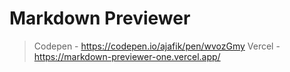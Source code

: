 # Markdown Previewer

> Codepen - https://codepen.io/ajafik/pen/wvozGmy
> Vercel - https://markdown-previewer-one.vercel.app/
